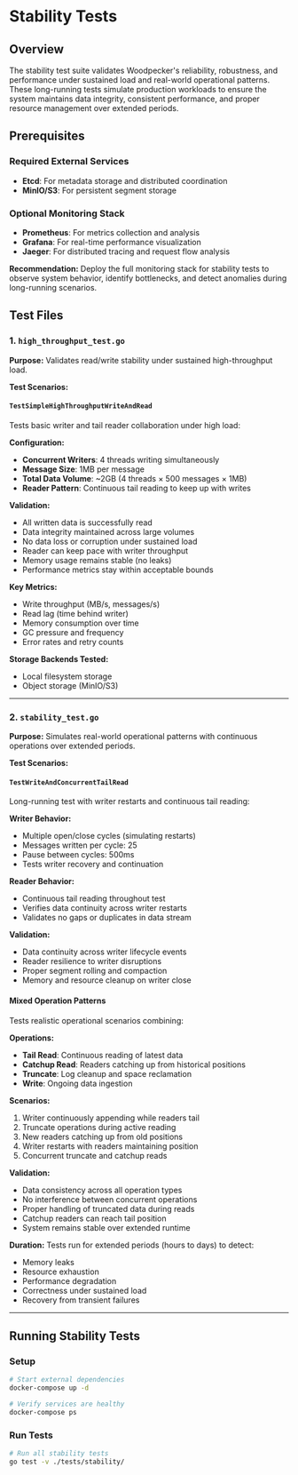 # Stability Tests

## Overview

The stability test suite validates Woodpecker's reliability, robustness, and performance under sustained load and real-world operational patterns. These long-running tests simulate production workloads to ensure the system maintains data integrity, consistent performance, and proper resource management over extended periods.

## Prerequisites

### Required External Services
- **Etcd**: For metadata storage and distributed coordination
- **MinIO/S3**: For persistent segment storage

### Optional Monitoring Stack
- **Prometheus**: For metrics collection and analysis
- **Grafana**: For real-time performance visualization
- **Jaeger**: For distributed tracing and request flow analysis

**Recommendation:** Deploy the full monitoring stack for stability tests to observe system behavior, identify bottlenecks, and detect anomalies during long-running scenarios.

## Test Files

### 1. `high_throughput_test.go`

**Purpose:** Validates read/write stability under sustained high-throughput load.

**Test Scenarios:**

#### `TestSimpleHighThroughputWriteAndRead`
Tests basic writer and tail reader collaboration under high load:

**Configuration:**
- **Concurrent Writers**: 4 threads writing simultaneously
- **Message Size**: 1MB per message
- **Total Data Volume**: ~2GB (4 threads × 500 messages × 1MB)
- **Reader Pattern**: Continuous tail reading to keep up with writes

**Validation:**
- All written data is successfully read
- Data integrity maintained across large volumes
- No data loss or corruption under sustained load
- Reader can keep pace with writer throughput
- Memory usage remains stable (no leaks)
- Performance metrics stay within acceptable bounds

**Key Metrics:**
- Write throughput (MB/s, messages/s)
- Read lag (time behind writer)
- Memory consumption over time
- GC pressure and frequency
- Error rates and retry counts

**Storage Backends Tested:**
- Local filesystem storage
- Object storage (MinIO/S3)

---

### 2. `stability_test.go`

**Purpose:** Simulates real-world operational patterns with continuous operations over extended periods.

**Test Scenarios:**

#### `TestWriteAndConcurrentTailRead`
Long-running test with writer restarts and continuous tail reading:

**Writer Behavior:**
- Multiple open/close cycles (simulating restarts)
- Messages written per cycle: 25
- Pause between cycles: 500ms
- Tests writer recovery and continuation

**Reader Behavior:**
- Continuous tail reading throughout test
- Verifies data continuity across writer restarts
- Validates no gaps or duplicates in data stream

**Validation:**
- Data continuity across writer lifecycle events
- Reader resilience to writer disruptions
- Proper segment rolling and compaction
- Memory and resource cleanup on writer close

#### Mixed Operation Patterns
Tests realistic operational scenarios combining:

**Operations:**
- **Tail Read**: Continuous reading of latest data
- **Catchup Read**: Readers catching up from historical positions
- **Truncate**: Log cleanup and space reclamation
- **Write**: Ongoing data ingestion

**Scenarios:**
1. Writer continuously appending while readers tail
2. Truncate operations during active reading
3. New readers catching up from old positions
4. Writer restarts with readers maintaining position
5. Concurrent truncate and catchup reads

**Validation:**
- Data consistency across all operation types
- No interference between concurrent operations
- Proper handling of truncated data during reads
- Catchup readers can reach tail position
- System remains stable over extended runtime

**Duration:** Tests run for extended periods (hours to days) to detect:
- Memory leaks
- Resource exhaustion
- Performance degradation
- Correctness under sustained load
- Recovery from transient failures

---

## Running Stability Tests

### Setup

```bash
# Start external dependencies
docker-compose up -d 

# Verify services are healthy
docker-compose ps
```

### Run Tests

```bash
# Run all stability tests
go test -v ./tests/stability/
```
